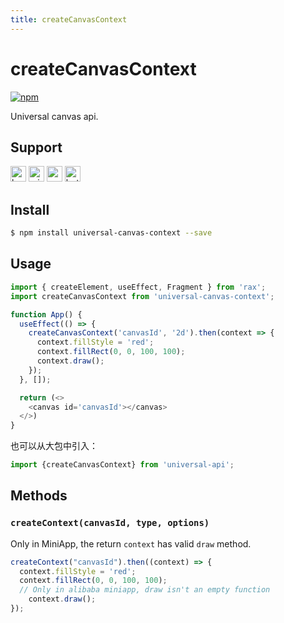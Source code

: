 ```yaml
---
title: createCanvasContext
---
```


# createCanvasContext 
[![npm](https://img.shields.io/npm/v/universal-canvas-context.svg)](https://www.npmjs.com/package/universal-canvas-context)

Universal canvas api.

## Support

<img alt="browser" src="https://gw.alicdn.com/tfs/TB1uYFobGSs3KVjSZPiXXcsiVXa-200-200.svg" width="25px" height="25px" /> <img alt="miniApp" src="https://gw.alicdn.com/tfs/TB1bBpmbRCw3KVjSZFuXXcAOpXa-200-200.svg" width="25px" height="25px" /> <img alt="wechatMiniprogram" src="https://img.alicdn.com/tfs/TB1slcYdxv1gK0jSZFFXXb0sXXa-200-200.svg" width="25px" height="25px"> <img alt="bytedanceMicroApp" src="https://gw.alicdn.com/tfs/TB1jFtVzO_1gK0jSZFqXXcpaXXa-200-200.svg" width="25px" height="25px">

## Install

```bash
$ npm install universal-canvas-context --save
```

## Usage

```js
import { createElement, useEffect, Fragment } from 'rax';
import createCanvasContext from 'universal-canvas-context';

function App() {
  useEffect(() => {
    createCanvasContext('canvasId', '2d').then(context => {
      context.fillStyle = 'red';
      context.fillRect(0, 0, 100, 100);
      context.draw();
    });
  }, []);

  return (<>
    <canvas id='canvasId'></canvas>
  </>)
}
```
也可以从大包中引入：

```js
import {createCanvasContext} from 'universal-api';
```
## Methods

### `createContext(canvasId, type, options)`

Only in MiniApp, the return `context` has valid `draw` method.

```js
createContext("canvasId").then((context) => {
  context.fillStyle = 'red';
  context.fillRect(0, 0, 100, 100);
  // Only in alibaba miniapp, draw isn't an empty function
	context.draw();
});
```

